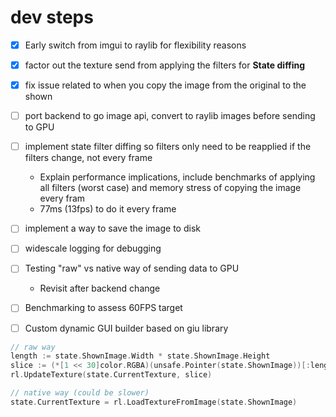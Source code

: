 

# dev steps
- [x] Early switch from imgui to raylib for flexibility reasons
- [x] factor out the texture send from applying the filters for **State diffing**
- [x] fix issue related to when you copy the image from the original to the shown
- [ ] port backend to go image api, convert to raylib images before sending to GPU
- [ ] implement state filter diffing so filters only need to be reapplied if the filters change, not every frame
  - Explain performance implications, include benchmarks of applying all filters (worst case) and memory stress of copying the image every fram
  - 77ms (13fps) to do it every frame
- [ ] implement a way to save the image to disk
- [ ] widescale logging for debugging
- [ ] Testing "raw" vs native way of sending data to GPU
  - Revisit after backend change
- [ ] Benchmarking to assess 60FPS target
- [ ] Custom dynamic GUI builder based on giu library


```go
// raw way
length := state.ShownImage.Width * state.ShownImage.Height
slice := (*[1 << 30]color.RGBA)(unsafe.Pointer(state.ShownImage))[:length:length]
rl.UpdateTexture(state.CurrentTexture, slice)
```

```go
// native way (could be slower)
state.CurrentTexture = rl.LoadTextureFromImage(state.ShownImage)
```
